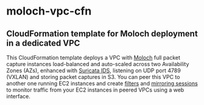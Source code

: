 # moloch-vpc-cfn
CloudFormation template for Moloch deployment in a dedicated VPC
-
This CloudFormation template deploys a VPC with [Moloch](https://molo.ch) full packet capture instances load-balanced and auto-scaled across two Availability Zones (AZs), enhanced with [Suricata IDS](https://suricata-ids.org/), listening on UDP port 4789 (VXLAN) and storing packet captures in S3. 
You can peer this VPC to another one running EC2 instances and create [filters](https://docs.aws.amazon.com/vpc/latest/mirroring/traffic-mirroring-filter.html) and [mirroring sessions](https://docs.aws.amazon.com/vpc/latest/mirroring/traffic-mirroring-session.html) to monitor traffic from your EC2 instances in peered VPCs using a web interface.
